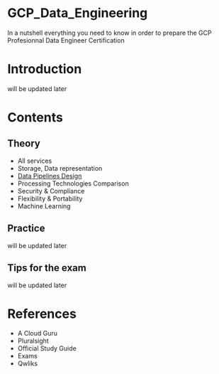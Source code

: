 # GCP_Data_Engineering
In a nutshell everything you need to know in order to prepare the GCP Profesionnal Data Engineer Certification

# Introduction
will be updated later

# Contents

## Theory
- All services
- Storage, Data representation
- [Data Pipelines Design](Pipelines.md)
- Processing Technologies Comparison
- Security & Compliance
- Flexibility & Portability
- Machine Learning


## Practice
will be updated later

## Tips for the exam
will be updated later

# References
- A Cloud Guru
- Pluralsight
- Official Study Guide
- Exams
- Qwliks
